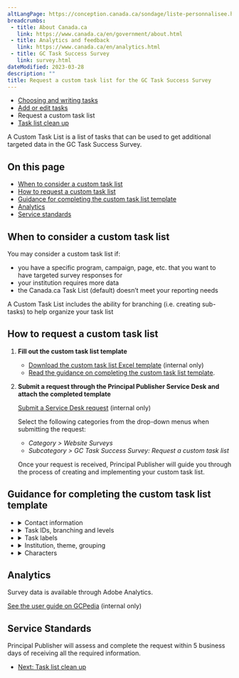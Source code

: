 ```yaml
---
altLangPage: https://conception.canada.ca/sondage/liste-personnalisee.html
breadcrumbs:
 - title: About Canada.ca
   link: https://www.canada.ca/en/government/about.html
 - title: Analytics and feedback
   link: https://www.canada.ca/en/analytics.html
 - title: GC Task Success Survey
   link: survey.html
dateModified: 2023-03-28
description: ""
title: Request a custom task list for the GC Task Success Survey
---
```


<div class="gc-stp-stp">
    <div class="row">
        <ul class="toc lst-spcd col-md-12">
            <li class="col-md-4 col-sm-6"><a class="list-group-item" href="writing-tasks.html">Choosing and writing tasks</a></li>
            <li class="col-md-4 col-sm-6"><a class="list-group-item" href="updating-tasks.html">Add or edit tasks</a></li>
            <li class="col-md-4 col-sm-6"><a class="list-group-item active">Request a custom task list</a></li>
            <li class="col-md-4 col-sm-6"><a class="list-group-item" href="task-list-cleanup.html">Task list clean up</a></li>
        </ul>
    </div>
</div>

A Custom Task List is a list of tasks that can be used to get additional targeted data in the GC Task Success Survey.

## On this page

* [When to consider a custom task list](#when)
* [How to request a custom task list](#request)
* [Guidance for completing the custom task list template](#guidance)
* [Analytics](#analytics)
* [Service standards](#standards)

## When to consider a custom task list

You may consider a custom task list if:

* you have a specific program, campaign, page, etc. that you want to have targeted survey responses for
* your institution requires more data
* the Canada.ca Task List (default) doesn’t meet your reporting needs

A Custom Task List includes the ability for branching (i.e. creating sub-tasks) to help organize your task list

## How to request a custom task list

1.  **Fill out the custom task list template**
    * [Download the custom task list Excel template](https://www.gcpedia.gc.ca/gcwiki/images/8/8f/Custom-Task-List-Template.xlsx) (internal only)
    * [Read the guidance on completing the custom task list template](#guidance).
2.  **Submit a request through the Principal Publisher Service Desk and attach the completed template**
    
    [Submit a Service Desk request](http://requestform.portal.gc.ca/tickets.html) (internal only)
    
    Select the following categories from the drop-down menus when submitting the request:
    
    * _Category > Website Surveys_
    * _Subcategory > GC Task Success Survey: Request a custom task list_
    
    Once your request is received, Principal Publisher will guide you through the process of creating and implementing your custom task list.
    

## Guidance for completing the custom task list template

<ul class="list-unstyled">
	<li>
		<details>
			<summary>Contact information</summary>
            <h3>Institution Name (department, agency or organization)</h3>
            <p>Enter the name of your institution.</p>
            <h3>Contact details (name, email and telephone number)</h3>
            <p>Enter the contact details of the person who is best able to answer questions about the information you provided in this request.</p>
        </details>
    </li>
	<li>
		<details>
		    <summary>Task IDs, branching and levels</summary>
            <h3>ID</h3>
            <p>Each task and sub-task should be entered on a separate line in the spreadsheet. Each line gets a unique ID: 1, 2, 3 etc…</p>
            <h3>Branching</h3>
            <p>Branching means that you are including a set of sub-tasks to a particular task. If you have a task that has important sub-tasks, indicate this with a « y » for yes, or an « n » for no.</p>
            <p>The survey can have up to two levels of tasks. This can help survey respondents find the specific task that they came to the site for if you have many tasks.</p>
            <p>For example, instead of listing tasks separately</p>
            <ul>
                <li>Apply for a passport</li>
                <li>Renew a passport</li>
            </ul>
            <p>You could use 2 levels of tasks:</p>
            <ul>
                <li>Passports (apply, renew)
                    <ul>
                        <li>Apply for a passport</li>
                        <li>Renew a passport</li>
                    </ul>
                </li>
            </ul>
            <h3>Level</h3>
            <p>Tasks that appear on the first reason of visit question, should be given a « 1 » for the first level. Sub-tasks that are provided as options following the branching of the first question, should be given a “2” for the second level.</p>
            <h3>Parent ID</h3>
            <p>Sub-tasks that are provided as options following the branching of the first question, are given the ID number of its parent task. All other tasks should be given a “0”.</p>
            <h3>Branching Question EN</h3>
            <p>If you included a “y” in the Branching column for a task, you must include a branching question. We recommend using “What specifically were you trying to do or find?”. You can edit this text if it does not align with your sub-tasks.</p>
            <h3>Enchaînement de question FR</h3>
            <p>If you included a “y” in the Branching column for a task, you must include a branching question. We recommend using “Que tentiez-vous précisément d’accomplir ou de trouver ?”. You can edit this text if it does not align with your sub-tasks.</p>
		</details>
	</li>
    <li>
        <details>
            <summary>Task labels</summary>
            <p>We recommend a maximum of 30 tasks per level.</p>
            <h3>Task EN</h3>
            <p>English label of the task that will appear in the survey. Try to write the task from the user’s perspective, and with enough clarity to allow someone who isn't familiar with the task to understand it.</p>
            <h3>Tâche FR</h3>
            <p>French label of the task that will appear in the survey. Try to write the task from the user’s perspective, and with enough clarity to allow someone who isn't familiar with the task to understand it.</p>
        </details>
    </li>
    <li>
        <details>
            <summary>Institution, theme, grouping</summary>
            <h3>Institution EN</h3>
            <p>Provide English acronym for the lead institution name who is responsible for the task. Use drop down options in template. The options in the drop down come from the Departments and Agencies page on Canada.ca.</p>
            <h3>Institution FR</h3>
            <p>Provide French acronym for the lead institution who is responsible for the task. Use drop down options in template. The options in the drop down come from the Departments and Agencies page on Canada.ca.</p>
            <h3>Lead theme EN</h3>
            <p>Provide abbreviated English lead theme name that is responsible for the task. Use drop down options in template.</p>
            <h3>Thème principal FR</h3>
            <p>Provide abbreviated French lead theme name that is responsible for the task. Use drop down options in template.</p>
            <h3>Grouping EN</h3>
            <p>Provide English grouping label, if applicable. You can use this column to group tasks together to facilitate easier reporting and analysis. Example: Group all Canada Pension Plan (CPP) tasks together under group name “CPP”.</p>
            <h3>Regroupement FR</h3>
            <p>Provide French grouping label, if applicable. You can use this column to group tasks together to facilitate easier reporting and analysis. Example: Group all Régime de pensions du Canada (RPC) tasks together under group name “RPC”.</p>
        </details>
    </li>
    <li>
        <details>
            <summary>Characters</summary>
            <h3>Char EN</h3>
            <p>This is the total number of characters for all English columns in the template that are being collected in Adobe Analytics. The spreadsheet will calculate these automatically for you. The maximum number of characters allowed is 225.</p>
            <h3>Char FR</h3>
            <p>This is the total number of characters for all French columns in the template that are being collected in Adobe Analytics. The spreadsheet will calculate these automatically for you. The maximum number of characters allowed is 225.</p>
        </details>
    </li>
</ul>

## Analytics

Survey data is available through Adobe Analytics.

[See the user guide on GCPedia](https://www.gcpedia.gc.ca/wiki/Adobe_Analytics_User_Guide_-_Task_Success_Survey_Reports) (internal only)

## Service Standards

Principal Publisher will assess and complete the request within 5 business days of receiving all the required information.

<nav role="navigation" class="mrgn-bttm-lg">
    <ul class="pager">
        <li class="next">
            <a href="task-list-cleanup.html" rel="next">Next: Task list clean up</a>
        </li>
    </ul>
</nav>
